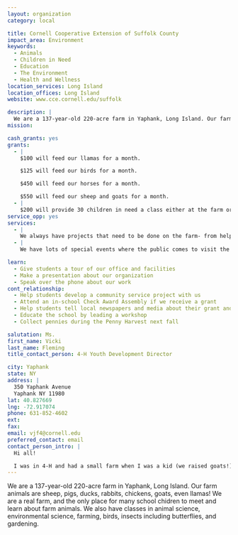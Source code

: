 ```yaml
---
layout: organization
category: local

title: Cornell Cooperative Extension of Suffolk County
impact_area: Environment
keywords: 
  - Animals
  - Children in Need
  - Education
  - The Environment
  - Health and Wellness
location_services: Long Island
location_offices: Long Island
website: www.cce.cornell.edu/suffolk

description: |
  We are a 137-year-old 220-acre farm in Yaphank, Long Island. Our farm animals are sheep, pigs, ducks, rabbits, chickens, goats, even llamas!  We are a real farm, and the only place for many school chidren to meet and learn about farm animals.  We also have classes in animal science, environmental science, farming, birds, insects including butterflies, and gardening.
mission: 

cash_grants: yes
grants: 
  - |
    $100 will feed our llamas for a month.

    $125 will feed our birds for a month.

    $450 will feed our horses for a month.

    $550 will feed our sheep and goats for a month.
  - |
    $200 will provide 30 children in need a class either at the farm or in their classroom on what is it like to live on a farm or exploring the environment around you.  We even bring an animal along to visit sometimes!
service_opp: yes
services: 
  - |
    We always have projects that need to be done on the farm- from helping our farm animals to gardening.
  - |
    We have lots of special events where the public comes to visit the farm and our animals, and we can always use help with them!

learn: 
  - Give students a tour of our office and facilities
  - Make a presentation about our organization
  - Speak over the phone about our work
cont_relationship: 
  - Help students develop a community service project with us
  - Attend an in-school Check Award Assembly if we receive a grant
  - Help students tell local newspapers and media about their grant and/or project with us
  - Educate the school by leading a workshop
  - Collect pennies during the Penny Harvest next fall

salutation: Ms.
first_name: Vicki
last_name: Fleming
title_contact_person: 4-H Youth Development Director

city: Yaphank
state: NY
address: |
  350 Yaphank Avenue  
  Yaphank NY 11980
lat: 40.827669
lng: -72.917074
phone: 631-852-4602
ext: 
fax: 
email: vjf4@cornell.edu
preferred_contact: email
contact_person_intro: |
  Hi all!

  I was in 4-H and had a small farm when I was a kid (we raised goats!) and now I get to work on a big educational farm I can share with kids like you!
---
```

We are a 137-year-old 220-acre farm in Yaphank, Long Island. Our farm animals are sheep, pigs, ducks, rabbits, chickens, goats, even llamas!  We are a real farm, and the only place for many school chidren to meet and learn about farm animals.  We also have classes in animal science, environmental science, farming, birds, insects including butterflies, and gardening.